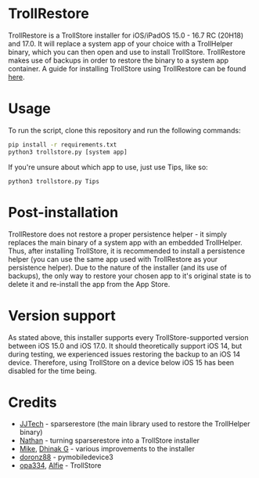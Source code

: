 # TrollRestore
TrollRestore is a TrollStore installer for iOS/iPadOS 15.0 - 16.7 RC (20H18) and 17.0. It will replace a system app of your choice with a TrollHelper binary, which you can then open and use to install TrollStore. TrollRestore makes use of backups in order to restore the binary to a system app container. A guide for installing TrollStore using TrollRestore can be found [here](https://ios.cfw.guide/installing-trollstore-trollrestore).

# Usage
To run the script, clone this repository and run the following commands:
```sh
pip install -r requirements.txt
python3 trollstore.py [system app]
```
If you're unsure about which app to use, just use Tips, like so:
```
python3 trollstore.py Tips
```

# Post-installation
TrollRestore does not restore a proper persistence helper - it simply replaces the main binary of a system app with an embedded TrollHelper. Thus, after installing TrollStore, it is recommended to install a persistence helper (you can use the same app used with TrollRestore as your persistence helper). Due to the nature of the installer (and its use of backups), the only way to restore your chosen app to it's original state is to delete it and re-install the app from the App Store.

# Version support
As stated above, this installer supports every TrollStore-supported version between iOS 15.0 and iOS 17.0. It should theoretically support iOS 14, but during testing, we experienced issues restoring the backup to an iOS 14 device. Therefore, using TrollStore on a device below iOS 15 has been disabled for the time being.

# Credits
* [JJTech](https://github.com/JJTech0130) - sparserestore (the main library used to restore the TrollHelper binary)
* [Nathan](https://github.com/verygenericname) - turning sparserestore into a TrollStore installer
* [Mike](https://github.com/TheMasterOfMike), [Dhinak G](https://github.com/dhinakg) - various improvements to the installer
* [doronz88](https://github.com/doronz88) - pymobiledevice3
* [opa334](https://github.com/opa334), [Alfie](https://github.com/alfiecg24) - TrollStore
